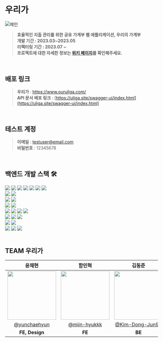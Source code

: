 # 우리가

![메인](https://github.com/Uliga/Uliga_Frontend/assets/79246447/27ae04c1-a81e-4108-90e9-9096022d1226)
> **효율적인 지출 관리를 위한 공유 가계부 웹 애플리케이션, 우리의 가계부**
> <br/>
> **개발 기간 : 2023.03~2023.05**
> <br/>
> **리팩터링 기간 : 2023.07 ~**
> <br/>
> **프로젝트에 대한 자세한 정보는 [위키 페이지](https://github.com/Uliga/Uliga_Backend/wiki)를 확인해주세요.**

<br/>

## 배포 링크

> **우리가** : https://www.ouruliga.com/
> <br/>
> **API 문서 배포 링크** : [https://uliga.site/swagger-ui/index.html](https://uliga.site/swagger-ui/index.html)

<br/>

## 테스트 계정

> **이메일** : testuser@email.com
> <br/>
> **비밀번호** : 12345678

<br/>


## 백엔드 개발 스택 **🛠**

<div>
  <img src="https://img.shields.io/badge/java-FF5A00?style=for-the-badge&logo=Java&logoColor=white">
  <img src="https://img.shields.io/badge/gradle-02303A?style=for-the-badge&logo=gradle&logoColor=white">
  <img src="https://img.shields.io/badge/spring-6DB33F?style=for-the-badge&logo=springboot&logoColor=black">
  <img src="https://img.shields.io/badge/spring security-6DB33F?style=for-the-badge&logo=springsecurity&logoColor=black">
  <img src="https://img.shields.io/badge/jwt-6DB33F?style=for-the-badge&logo=jwt&logoColor=white">
  <img src="https://img.shields.io/badge/oauth2-6DB33F?style=for-the-badge&logo=oauth2&logoColor=white">
  <img src="https://img.shields.io/badge/junit5-25A162?style=for-the-badge&logo=junit5&logoColor=black">
  <br/>
  <img src="https://img.shields.io/badge/swagger-85EA2D?style=for-the-badge&logo=swagger&logoColor=black">
  <img src="https://img.shields.io/badge/postman-FF6C37?style=for-the-badge&logo=postman&logoColor=black">
  <br/>
  <img src="https://img.shields.io/badge/mybatis-4479A1?style=for-the-badge&logo=mybatis&logoColor=white">
  <img src="https://img.shields.io/badge/jpa-4479A1?style=for-the-badge&logo=jpa&logoColor=black">
  <br/>
  <img src="https://img.shields.io/badge/mysql-4479A1?style=for-the-badge&logo=mysql&logoColor=white">
  <img src="https://img.shields.io/badge/redis-DC382D?style=for-the-badge&logo=redis&logoColor=white">
  <br/>
  <img src="https://img.shields.io/badge/github actions-2088FF?style=for-the-badge&logo=githubactions&logoColor=white">
  <img src="https://img.shields.io/badge/github-181717?style=for-the-badge&logo=github&logoColor=white">
  <img src="https://img.shields.io/badge/docker-2496ED?style=for-the-badge&logo=docker&logoColor=white">
  <img src="https://img.shields.io/badge/docker compose-2496ED?style=for-the-badge&logo=docker&logoColor=white">
  <br/>
  <img src="https://img.shields.io/badge/ubuntu-E95420?style=for-the-badge&logo=ubuntu&logoColor=black">
  <img src="https://img.shields.io/badge/aws ec2-232F3E?style=for-the-badge&logo=amazonec2&logoColor=white">
  <img src="https://img.shields.io/badge/aws rds-232F3E?style=for-the-badge&logo=amazonrds&logoColor=white">
  <br/>
  <img src="https://img.shields.io/badge/apache tomcat-F8DC75?style=for-the-badge&logo=apachetomcat&logoColor=white">
  <img src="https://img.shields.io/badge/nginx-009639?style=for-the-badge&logo=nginx&logoColor=white">
  <br/>
  <img src="https://img.shields.io/badge/jira-0052CC?style=for-the-badge&logo=jira&logoColor=white">
  <img src="https://img.shields.io/badge/slack-4A154B?style=for-the-badge&logo=slack&logoColor=white">
  <img src="https://img.shields.io/badge/intellij-000000?style=for-the-badge&logo=intellijidea&logoColor=white">
</div>


<br/>

## TEAM 우리가

|                                      윤채현                                       |                                       함민혁                                        |                                      김동준                                       |
|:------------------------------------------------------------------------------:|:--------------------------------------------------------------------------------:|:------------------------------------------------------------------------------:|
| <img width="160px" src="https://avatars.githubusercontent.com/u/79246447?v=4"> | <img width="160px" src="https://avatars.githubusercontent.com/u/97940568?v=4" /> | <img width="160px" src="https://avatars.githubusercontent.com/u/95599193?v=4"> |
|                 [@yunchaehyun](https://github.com/yunchaehyun)                 |                  [@miin-hyukkk](https://github.com/miin-hyukkk)                  |              [@Kim-Dong-Jun99](https://github.com/Kim-Dong-Jun99)              |
|                                   **FE, Design**                                   |                                      **FE**                                      |                                     **BE**                                     |
